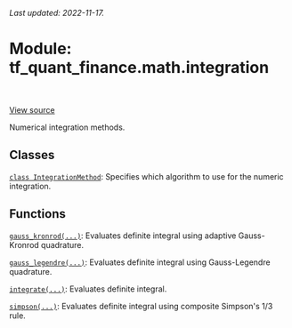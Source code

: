 <!--
This file is generated by a tool. Do not edit directly.
For open-source contributions the docs will be updated automatically.
-->

*Last updated: 2022-11-17.*

<div itemscope itemtype="http://developers.google.com/ReferenceObject">
<meta itemprop="name" content="tf_quant_finance.math.integration" />
<meta itemprop="path" content="Stable" />
</div>

# Module: tf_quant_finance.math.integration

<!-- Insert buttons and diff -->

<table class="tfo-notebook-buttons tfo-api" align="left">
</table>

<a target="_blank" href="https://github.com/google/tf-quant-finance/blob/master/tf_quant_finance/math/integration/__init__.py">View source</a>



Numerical integration methods.



## Classes

[`class IntegrationMethod`](../../tf_quant_finance/math/integration/IntegrationMethod.md): Specifies which algorithm to use for the numeric integration.

## Functions

[`gauss_kronrod(...)`](../../tf_quant_finance/math/integration/gauss_kronrod.md): Evaluates definite integral using adaptive Gauss-Kronrod quadrature.

[`gauss_legendre(...)`](../../tf_quant_finance/math/integration/gauss_legendre.md): Evaluates definite integral using Gauss-Legendre quadrature.

[`integrate(...)`](../../tf_quant_finance/math/integration/integrate.md): Evaluates definite integral.

[`simpson(...)`](../../tf_quant_finance/math/integration/simpson.md): Evaluates definite integral using composite Simpson's 1/3 rule.

